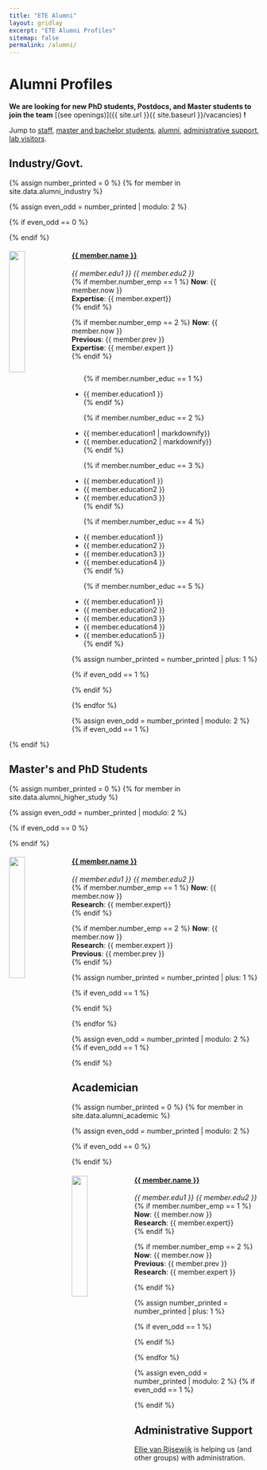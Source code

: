 ```yaml
---
title: "ETE Alumni"
layout: gridlay
excerpt: "ETE Alumni Profiles"
sitemap: false
permalink: /alumni/
---
```


# Alumni Profiles

 **We are  looking for new PhD students, Postdocs, and Master students to join the team** [(see openings)]({{ site.url }}{{ site.baseurl }}/vacancies) **!**


Jump to [staff](#staff), [master and bachelor students](#master-and-bachelor-students), [alumni](#alumni), [administrative support](#administrative-support), [lab visitors](#lab-visitors).

## Industry/Govt.
{% assign number_printed = 0 %}
{% for member in site.data.alumni_industry %}

{% assign even_odd = number_printed | modulo: 2 %}

{% if even_odd == 0 %}
<div class="row">
{% endif %}

<div class="col-sm-6 clearfix">
  <img src="{{ site.url }}{{ site.baseurl }}/images/teampic/{{ member.photo }}" class="img-responsive" width="25%" style="float: left" />
  <h4><a href="{{member.url}}">{{ member.name }}</a></h4>
  <i>{{ member.edu1 }} {{ member.edu2 }}</i> <br>
  {% if member.number_emp == 1 %}
  <b>Now</b>: {{ member.now }}<br>
  <b>Expertise</b>: {{ member.expert}}<br>
  {% endif %}

  {% if member.number_emp == 2 %}
  <b>Now</b>: {{ member.now }}<br>
  <b>Previous</b>: {{ member.prev }}<br>
  <b>Expertise</b>: {{ member.expert }}<br>
  {% endif %}
 
  
  <ul style="overflow: hidden">

  {% if member.number_educ == 1 %}
  <li> {{ member.education1 }} </li>
  {% endif %}

  {% if member.number_educ == 2 %}
  <li> {{ member.education1 | markdownify}} </li>
  <li> {{ member.education2 | markdownify}} </li>
  {% endif %}

  {% if member.number_educ == 3 %}
  <li> {{ member.education1 }} </li>
  <li> {{ member.education2 }} </li>
  <li> {{ member.education3 }} </li>
  {% endif %}

  {% if member.number_educ == 4 %}
  <li> {{ member.education1 }} </li>
  <li> {{ member.education2 }} </li>
  <li> {{ member.education3 }} </li>
  <li> {{ member.education4 }} </li>
  {% endif %}

  {% if member.number_educ == 5 %}
  <li> {{ member.education1 }} </li>
  <li> {{ member.education2 }} </li>
  <li> {{ member.education3 }} </li>
  <li> {{ member.education4 }} </li>
  <li> {{ member.education5 }} </li>
  {% endif %}

  </ul>
</div>

{% assign number_printed = number_printed | plus: 1 %}

{% if even_odd == 1 %}
</div>
{% endif %}

{% endfor %}

{% assign even_odd = number_printed | modulo: 2 %}
{% if even_odd == 1 %}
</div>
{% endif %}





## Master's and PhD Students

{% assign number_printed = 0 %}
{% for member in site.data.alumni_higher_study %}

{% assign even_odd = number_printed | modulo: 2 %}

{% if even_odd == 0 %}
<div class="row">
{% endif %}

<div class="col-sm-6 clearfix">
  <img src="{{ site.url }}{{ site.baseurl }}/images/teampic/{{ member.photo }}" class="img-responsive" width="25%" style="float: left" />
  <h4><a href="{{member.url}}">{{ member.name }}</a></h4>
  <i>{{ member.edu1 }} {{ member.edu2 }}</i> <br>
  {% if member.number_emp == 1 %}
  <b>Now</b>: {{ member.now }}<br>
  <b>Research</b>: {{ member.expert}}<br>
  {% endif %}

  {% if member.number_emp == 2 %}
  <b>Now</b>: {{ member.now }}<br>
  <b>Research</b>: {{ member.expert }}<br>
  <b>Previous</b>: {{ member.prev }}<br>
  {% endif %}
</div>

{% assign number_printed = number_printed | plus: 1 %}

{% if even_odd == 1 %}
</div>
{% endif %}

{% endfor %}

{% assign even_odd = number_printed | modulo: 2 %}
{% if even_odd == 1 %}
</div>
{% endif %}

## Academician

{% assign number_printed = 0 %}
{% for member in site.data.alumni_academic %}

{% assign even_odd = number_printed | modulo: 2 %}

{% if even_odd == 0 %}
<div class="row">
{% endif %}

<div class="col-sm-6 clearfix">
  <img src="{{ site.url }}{{ site.baseurl }}/images/teampic/{{ member.photo }}" class="img-responsive" width="25%" style="float: left" />
  <h4><a href="{{member.url}}">{{ member.name }}</a></h4>
  <i>{{ member.edu1 }} {{ member.edu2 }}</i> <br>
  {% if member.number_emp == 1 %}
  <b>Now</b>: {{ member.now }}<br>
  <b>Research</b>: {{ member.expert}}<br>
  {% endif %}

  {% if member.number_emp == 2 %}
  <b>Now</b>: {{ member.now }}<br>
  <b>Previous</b>: {{ member.prev }}<br>
  <b>Research</b>: {{ member.expert }}<br>
   
  {% endif %}
</div>

{% assign number_printed = number_printed | plus: 1 %}

{% if even_odd == 1 %}
</div>
{% endif %}

{% endfor %}

{% assign even_odd = number_printed | modulo: 2 %}
{% if even_odd == 1 %}
</div>
{% endif %}




## Administrative Support
<a href="mailto:Rijsewijk@Physics.LeidenUniv.nl">Ellie van Rijsewijk</a> is helping us (and other groups) with administration.
